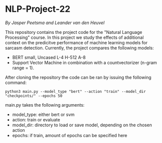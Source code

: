 # NLP-Project-22
*By Jasper Peetsma and Leander van den Heuvel*

This repository contains the project code for the "Natural Language Processing" course. In this project we study the effects of additional context on the predicitve performance of machine learning models for sarcasm detection. Currently, the project compares the following models:

 - BERT small, Uncased L-4 H-512 A-8
 - Support Vector Machine in combination with a countvectorizer (n-gram range = 1).

After cloning the repository the code can be ran by issuing the following command:
 
```
python3 main.py --model_type "bert" --action "train" --model_dir "checkpoints/" --epochs 50

```

main.py takes the following arguments:

 - model_type: either bert or svm
 - action: train or evaluate
 - model_dir: directory to load or save model, depending on the chosen action
 - epochs: if train, amount of epochs can be specified here